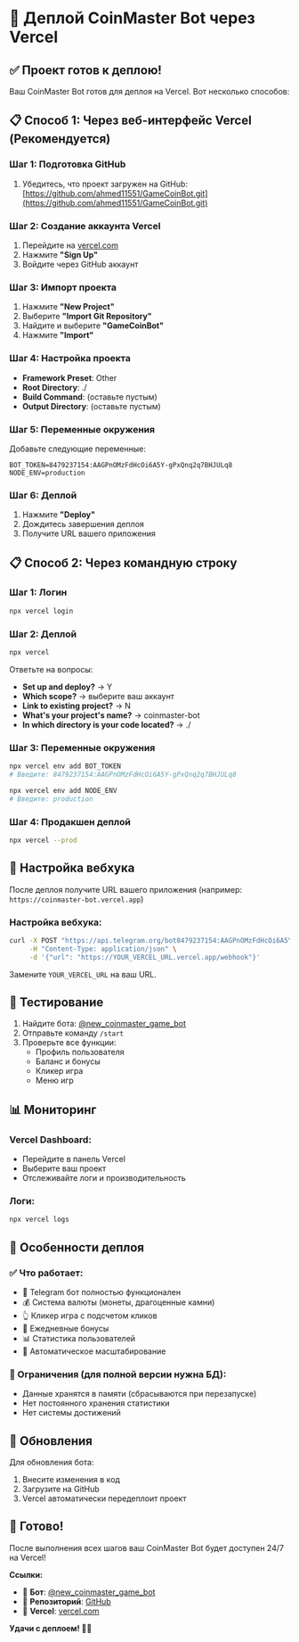 # 🚀 Деплой CoinMaster Bot через Vercel

## ✅ Проект готов к деплою!

Ваш CoinMaster Bot готов для деплоя на Vercel. Вот несколько способов:

## 📋 Способ 1: Через веб-интерфейс Vercel (Рекомендуется)

### Шаг 1: Подготовка GitHub
1. Убедитесь, что проект загружен на GitHub: [https://github.com/ahmed11551/GameCoinBot.git](https://github.com/ahmed11551/GameCoinBot.git)

### Шаг 2: Создание аккаунта Vercel
1. Перейдите на [vercel.com](https://vercel.com)
2. Нажмите **"Sign Up"**
3. Войдите через GitHub аккаунт

### Шаг 3: Импорт проекта
1. Нажмите **"New Project"**
2. Выберите **"Import Git Repository"**
3. Найдите и выберите **"GameCoinBot"**
4. Нажмите **"Import"**

### Шаг 4: Настройка проекта
- **Framework Preset**: Other
- **Root Directory**: ./
- **Build Command**: (оставьте пустым)
- **Output Directory**: (оставьте пустым)

### Шаг 5: Переменные окружения
Добавьте следующие переменные:

```
BOT_TOKEN=8479237154:AAGPnOMzFdHcOi6A5Y-gPxQnq2q7BHJULq8
NODE_ENV=production
```

### Шаг 6: Деплой
1. Нажмите **"Deploy"**
2. Дождитесь завершения деплоя
3. Получите URL вашего приложения

## 📋 Способ 2: Через командную строку

### Шаг 1: Логин
```bash
npx vercel login
```

### Шаг 2: Деплой
```bash
npx vercel
```

Ответьте на вопросы:
- **Set up and deploy?** → Y
- **Which scope?** → выберите ваш аккаунт
- **Link to existing project?** → N
- **What's your project's name?** → coinmaster-bot
- **In which directory is your code located?** → ./

### Шаг 3: Переменные окружения
```bash
npx vercel env add BOT_TOKEN
# Введите: 8479237154:AAGPnOMzFdHcOi6A5Y-gPxQnq2q7BHJULq8

npx vercel env add NODE_ENV
# Введите: production
```

### Шаг 4: Продакшен деплой
```bash
npx vercel --prod
```

## 🔧 Настройка вебхука

После деплоя получите URL вашего приложения (например: `https://coinmaster-bot.vercel.app`)

### Настройка вебхука:
```bash
curl -X POST "https://api.telegram.org/bot8479237154:AAGPnOMzFdHcOi6A5Y-gPxQnq2q7BHJULq8/setWebhook" \
     -H "Content-Type: application/json" \
     -d '{"url": "https://YOUR_VERCEL_URL.vercel.app/webhook"}'
```

Замените `YOUR_VERCEL_URL` на ваш URL.

## 🧪 Тестирование

1. Найдите бота: [@new_coinmaster_game_bot](https://t.me/new_coinmaster_game_bot)
2. Отправьте команду `/start`
3. Проверьте все функции:
   - Профиль пользователя
   - Баланс и бонусы
   - Кликер игра
   - Меню игр

## 📊 Мониторинг

### Vercel Dashboard:
- Перейдите в панель Vercel
- Выберите ваш проект
- Отслеживайте логи и производительность

### Логи:
```bash
npx vercel logs
```

## 🎯 Особенности деплоя

### ✅ Что работает:
- 🤖 Telegram бот полностью функционален
- 💰 Система валюты (монеты, драгоценные камни)
- 👆 Кликер игра с подсчетом кликов
- 🎁 Ежедневные бонусы
- 📊 Статистика пользователей
- 🔄 Автоматическое масштабирование

### 🚧 Ограничения (для полной версии нужна БД):
- Данные хранятся в памяти (сбрасываются при перезапуске)
- Нет постоянного хранения статистики
- Нет системы достижений

## 🔄 Обновления

Для обновления бота:
1. Внесите изменения в код
2. Загрузите на GitHub
3. Vercel автоматически передеплоит проект

## 🎉 Готово!

После выполнения всех шагов ваш CoinMaster Bot будет доступен 24/7 на Vercel!

**Ссылки:**
- 🤖 **Бот**: [@new_coinmaster_game_bot](https://t.me/new_coinmaster_game_bot)
- 📁 **Репозиторий**: [GitHub](https://github.com/ahmed11551/GameCoinBot.git)
- 🚀 **Vercel**: [vercel.com](https://vercel.com)

**Удачи с деплоем! 🚀✨**
